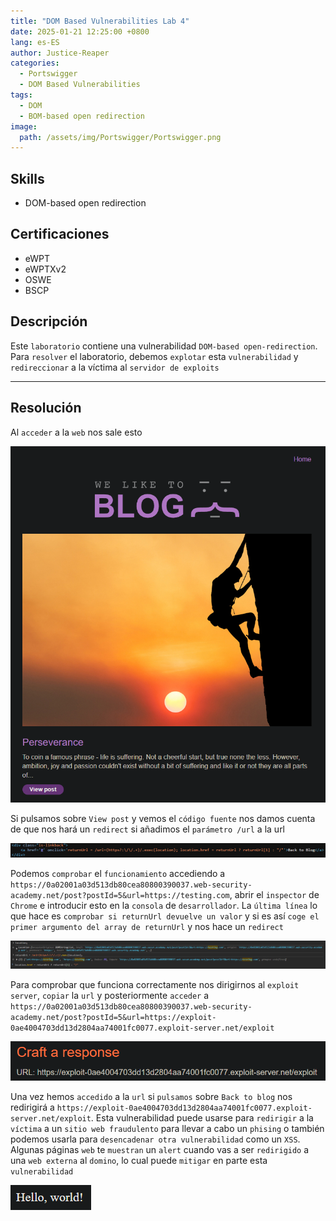 ```yaml
---
title: "DOM Based Vulnerabilities Lab 4"
date: 2025-01-21 12:25:00 +0800
lang: es-ES
author: Justice-Reaper
categories:
  - Portswigger
  - DOM Based Vulnerabilities
tags:
  - DOM
  - BOM-based open redirection
image:
  path: /assets/img/Portswigger/Portswigger.png
---
```


## Skills

- DOM-based open redirection
  
## Certificaciones

- eWPT
- eWPTXv2
- OSWE
- BSCP
  
## Descripción

Este `laboratorio` contiene una vulnerabilidad `DOM-based open-redirection`. Para `resolver` el laboratorio, debemos `explotar` esta `vulnerabilidad` y `redireccionar` a la víctima al `servidor de exploits`

---

## Resolución

Al `acceder` a la `web` nos sale esto

![](/assets/img/DOM-Based-Vulnerabilities-Lab-4/image_1.png)

Si pulsamos sobre `View post` y vemos el `código fuente` nos damos cuenta de que nos hará un `redirect` si añadimos el `parámetro /url` a la url

![](/assets/img/DOM-Based-Vulnerabilities-Lab-4/image_2.png)

Podemos `comprobar` el `funcionamiento` accediendo a `https://0a02001a03d513db80cea80800390037.web-security-academy.net/post?postId=5&url=https://testing.com`, abrir el `inspector` de `Chrome` e introducir esto en la `consola` de `desarrollador`. La `última línea` lo que hace es `comprobar si returnUrl devuelve un valor` y si es así `coge el primer argumento del array de returnUrl` y nos hace un `redirect` 

![](/assets/img/DOM-Based-Vulnerabilities-Lab-4/image_3.png)

Para comprobar que funciona correctamente nos dirigirnos al `exploit server`, `copiar` la `url` y posteriormente `acceder` a `https://0a02001a03d513db80cea80800390037.web-security-academy.net/post?postId=5&url=https://exploit-0ae4004703dd13d2804aa74001fc0077.exploit-server.net/exploit`

![](/assets/img/DOM-Based-Vulnerabilities-Lab-4/image_4.png)

Una vez hemos `accedido` a la `url` si `pulsamos` sobre `Back to blog` nos redirigirá a `https://exploit-0ae4004703dd13d2804aa74001fc0077.exploit-server.net/exploit`. Esta vulnerabilidad puede usarse para `redirigir` a la `víctima` a un `sitio web fraudulento` para llevar a cabo un `phising` o también podemos usarla para `desencadenar otra vulnerabilidad` como un `XSS`. Algunas páginas `web` te `muestran` un `alert` cuando vas a ser `redirigido` a una `web externa` al `domino`, lo cual puede `mitigar` en parte esta `vulnerabilidad`

![](/assets/img/DOM-Based-Vulnerabilities-Lab-4/image_5.png)
